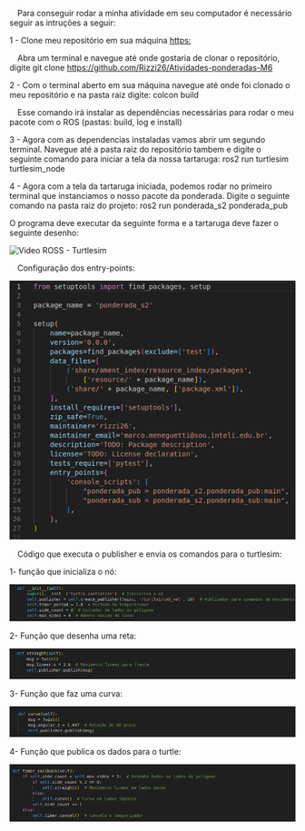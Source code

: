 &emsp;Para conseguir rodar a minha atividade em seu computador é necessário seguir as intruções a seguir:

1 - Clone meu repositório em sua máquina [https:](https://github.com/Rizzi26/Atividades-ponderadas-M6)

&emsp;Abra um terminal e navegue até onde gostaria de clonar o repositório, digite git clone https://github.com/Rizzi26/Atividades-ponderadas-M6

2 - Com o terminal aberto em sua máquina navegue até onde foi clonado o meu repositório e na pasta raiz digite: colcon build

&emsp;Esse comando irá instalar as dependências necessárias para rodar o meu pacote com o ROS (pastas: build, log e install)

3 - Agora com as dependencias instaladas vamos abrir um segundo terminal. Navegue até a pasta raiz do repositório tambem e digite o seguinte comando para iniciar a tela da nossa tartaruga: ros2 run turtlesim turtlesim_node

4 - Agora com a tela da tartaruga iniciada, podemos rodar no primeiro terminal que instanciamos o nosso pacote da ponderada. Digite o seguinte comando na pasta raiz do projeto: ros2 run ponderada_s2 ponderada_pub

O programa deve executar da seguinte forma e a tartaruga deve fazer o seguinte desenho:

![Video ROSS - Turtlesim](https://youtu.be/4sZb-4vxiIw)

&emsp;Configuração dos entry-points:

![Imagem](semana-02/meu_workspace/img/entry-points.png)

&emsp;Código que executa o publisher e envia os comandos para o turtlesim:

1- função que inicializa o nó:

![Imagem](semana-02/meu_workspace/img/init.png)

2- Função que desenha uma reta:

![Imagem](semana-02/meu_workspace/img/straight.png)

3- Função que faz uma curva:

![Imagem](semana-02/meu_workspace/img/curve.png)

4- Função que publica os dados para o turtle:

![Imagem](semana-02/meu_workspace/img/callback.png)




